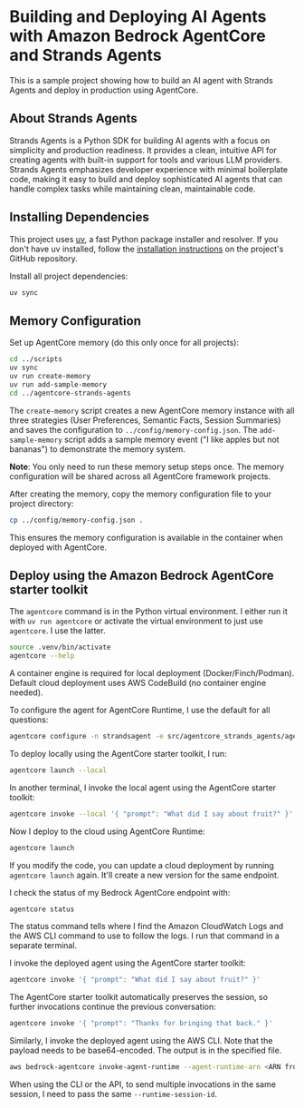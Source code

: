 # Building and Deploying AI Agents with Amazon Bedrock AgentCore and Strands Agents

This is a sample project showing how to build an AI agent with Strands Agents and deploy in production using AgentCore.

## About Strands Agents

Strands Agents is a Python SDK for building AI agents with a focus on simplicity and production readiness. It provides a clean, intuitive API for creating agents with built-in support for tools and various LLM providers. Strands Agents emphasizes developer experience with minimal boilerplate code, making it easy to build and deploy sophisticated AI agents that can handle complex tasks while maintaining clean, maintainable code.

## Installing Dependencies

This project uses [uv](https://github.com/astral-sh/uv), a fast Python package installer and resolver. If you don't have uv installed, follow the [installation instructions](https://github.com/astral-sh/uv#installation) on the project's GitHub repository.

Install all project dependencies:

```sh
uv sync
```

## Memory Configuration

Set up AgentCore memory (do this only once for all projects):

```sh
cd ../scripts
uv sync
uv run create-memory
uv run add-sample-memory
cd ../agentcore-strands-agents
```

The `create-memory` script creates a new AgentCore memory instance with all three strategies (User Preferences, Semantic Facts, Session Summaries) and saves the configuration to `../config/memory-config.json`. The `add-sample-memory` script adds a sample memory event ("I like apples but not bananas") to demonstrate the memory system.

**Note**: You only need to run these memory setup steps once. The memory configuration will be shared across all AgentCore framework projects.

After creating the memory, copy the memory configuration file to your project directory:

```sh
cp ../config/memory-config.json .
```

This ensures the memory configuration is available in the container when deployed with AgentCore.

## Deploy using the Amazon Bedrock AgentCore starter toolkit

The `agentcore` command is in the Python virtual environment. I either run it with `uv run agentcore` or activate the virtual environment to just use `agentcore`. I use the latter.

```sh
source .venv/bin/activate
agentcore --help
```

A container engine is required for local deployment (Docker/Finch/Podman). Default cloud deployment uses AWS CodeBuild (no container engine needed).

To configure the agent for AgentCore Runtime, I use the default for all questions:

```sh
agentcore configure -n strandsagent -e src/agentcore_strands_agents/agent.py 
```

To deploy locally using the AgentCore starter toolkit, I run:

```sh
agentcore launch --local
```

In another terminal, I invoke the local agent using the AgentCore starter toolkit:

```sh
agentcore invoke --local '{ "prompt": "What did I say about fruit?" }'
```

Now I deploy to the cloud using AgentCore Runtime:

```sh
agentcore launch
```

If you modify the code, you can update a cloud deployment by running `agentcore launch` again. It'll create a new version for the same endpoint.

I check the status of my Bedrock AgentCore endpoint with:

```sh
agentcore status
```

The status command tells where I find the Amazon CloudWatch Logs and the AWS CLI command to use to follow the logs. I run that command in a separate terminal.

I invoke the deployed agent using the AgentCore starter toolkit:

```sh
agentcore invoke '{ "prompt": "What did I say about fruit?" }'
```

The AgentCore starter toolkit automatically preserves the session, so further invocations continue the previous conversation:

```sh
agentcore invoke '{ "prompt": "Thanks for bringing that back." }'
```

Similarly, I invoke the deployed agent using the AWS CLI. Note that the payload needs to be base64-encoded. The output is in the specified file.

```sh
aws bedrock-agentcore invoke-agent-runtime --agent-runtime-arn <ARN from agentcore status> --runtime-session-id $(python -c 'import uuid; print(uuid.uuid4())') --payload $(echo -n '{"prompt": "What did I say about fruit?"}' | base64) output.txt
```

When using the CLI or the API, to send multiple invocations in the same session, I need to pass the same `--runtime-session-id`.
